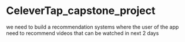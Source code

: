 # CeleverTap_capstone_project
we need to build a recommendation systems where the user of the app need to recommend videos that can be watched in next 2 days
